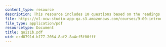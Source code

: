```yaml
---
content_type: resource
description: This resource includes 10 questions based on the readings of course textbook.
file: https://ol-ocw-studio-app-qa.s3.amazonaws.com/courses/9-00-introduction-to-psychology-fall-2004/ecd8791db17720648af28a4cf5f00fff_quiz1b.pdf
file_type: application/pdf
resourcetype: Document
title: quiz1b.pdf
uid: ecd8791d-b177-2064-8af2-8a4cf5f00fff
---
```

